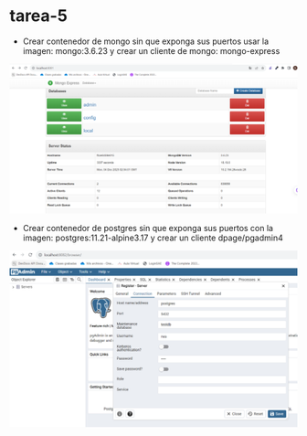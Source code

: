 # tarea-5
- Crear contenedor de mongo sin que exponga sus puertos usar la imagen: mongo:3.6.23 y crear un cliente de mongo: mongo-express

![mongo-express ejecución](images\mongo-express-ejecucion.png)

- Crear contenedor de postgres sin que exponga sus puertos con la imagen: postgres:11.21-alpine3.17 y crear un cliente dpage/pgadmin4

![pgadmin ejecución](images\pgadmin-conexion-postgresDb.png)
